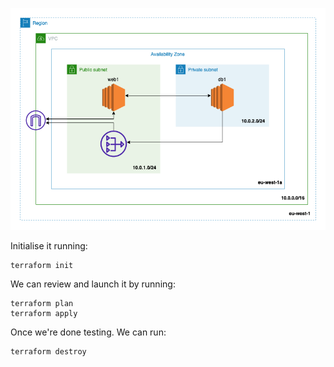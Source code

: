 

![NETWORK-DIAGRAM](diagram/network-diagram.png?raw=true "DIAGRAM")

Initialise it  running:

```
terraform init
```
We can review and launch it by running:

```
terraform plan
terraform apply
```

 Once we're done testing. We can run:

```
terraform destroy
```
